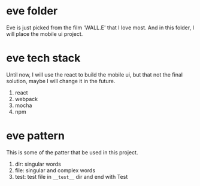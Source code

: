 # eve folder
Eve is just picked from the film 'WALL.E' that I love most. And in this folder, I will place the mobile ui project.

# eve tech stack
Until now, I will use the react to build the mobile ui, but that not the final solution, maybe I will change it in the future.
1. react
2. webpack
3. mocha
4. npm

# eve pattern

This is some of the patter that be used in this project.

1. dir: singular words
2. file: singular and complex words
3. test: test file in `__test__` dir and end with Test